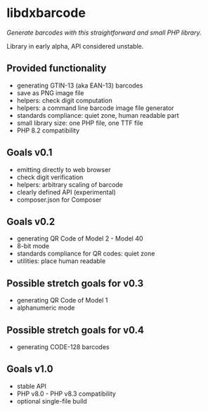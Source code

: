 # libdxbarcode
_Generate barcodes with this straightforward and small PHP library._

Library in early alpha, API considered unstable.

## Provided functionality
* generating GTIN-13 (aka EAN-13) barcodes
* save as PNG image file
* helpers: check digit computation
* helpers: a command line barcode image file generator
* standards compliance: quiet zone, human readable part
* small library size: one PHP file, one TTF file
* PHP 8.2 compatibility

## Goals v0.1
* emitting directly to web browser
* check digit verification
* helpers: arbitrary scaling of barcode
* clearly defined API (experimental)
* composer.json for Composer

## Goals v0.2
* generating QR Code of Model 2 - Model 40
* 8-bit mode
* standards compliance for QR codes: quiet zone
* utilities: place human readable

## Possible stretch goals for v0.3
* generating QR Code of Model 1
* alphanumeric mode

## Possible stretch goals for v0.4
* generating CODE-128 barcodes

## Goals v1.0
* stable API
* PHP v8.0 - PHP v8.3 compatibility
* optional single-file build
